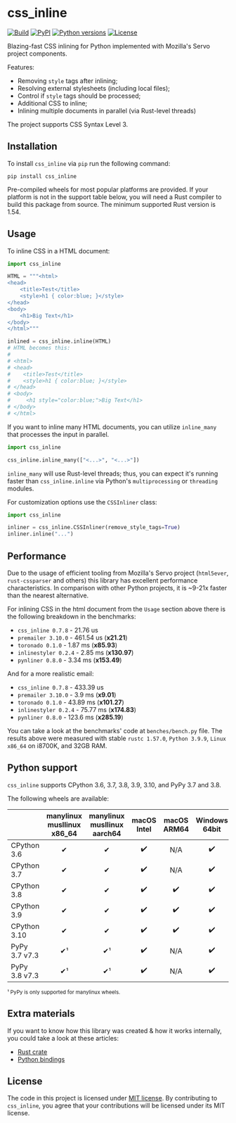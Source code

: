 css_inline
==========

[![Build](https://github.com/Stranger6667/css-inline/workflows/ci/badge.svg)](https://github.com/Stranger6667/css_inline/actions)
[![PyPI](https://img.shields.io/pypi/v/css_inline.svg)](https://pypi.org/project/css_inline/)
[![Python versions](https://img.shields.io/pypi/pyversions/css_inline.svg)](https://pypi.org/project/css_inline/)
[![License](https://img.shields.io/pypi/l/css_inline.svg)](https://opensource.org/licenses/MIT)

Blazing-fast CSS inlining for Python implemented with Mozilla's Servo project components.

Features:

- Removing `style` tags after inlining;
- Resolving external stylesheets (including local files);
- Control if `style` tags should be processed;
- Additional CSS to inline;
- Inlining multiple documents in parallel (via Rust-level threads)

The project supports CSS Syntax Level 3.

Installation
------------

To install `css_inline` via `pip` run the following command:

```
pip install css_inline
```

Pre-compiled wheels for most popular platforms are provided. If your platform is not in the support table below, you will need
a Rust compiler to build this package from source. The minimum supported Rust version is 1.54.

Usage
-----

To inline CSS in a HTML document:

```python
import css_inline

HTML = """<html>
<head>
    <title>Test</title>
    <style>h1 { color:blue; }</style>
</head>
<body>
    <h1>Big Text</h1>
</body>
</html>"""

inlined = css_inline.inline(HTML)
# HTML becomes this:
#
# <html>
# <head>
#    <title>Test</title>
#    <style>h1 { color:blue; }</style>
# </head>
# <body>
#     <h1 style="color:blue;">Big Text</h1>
# </body>
# </html>
```

If you want to inline many HTML documents, you can utilize `inline_many` that processes the input in parallel.

```python
import css_inline

css_inline.inline_many(["<...>", "<...>"])
```

`inline_many` will use Rust-level threads; thus, you can expect it's running faster than `css_inline.inline` via Python's `multiprocessing` or `threading` modules.

For customization options use the `CSSInliner` class:

```python
import css_inline

inliner = css_inline.CSSInliner(remove_style_tags=True)
inliner.inline("...")
```

Performance
-----------

Due to the usage of efficient tooling from Mozilla's Servo project (`html5ever`, `rust-cssparser` and others) this
library has excellent performance characteristics. In comparison with other Python projects, it is ~9-21x faster than the nearest alternative.

For inlining CSS in the html document from the `Usage` section above there is the following breakdown in the benchmarks:

- `css_inline 0.7.8` - 21.76 us
- `premailer 3.10.0` - 461.54 us (**x21.21**)
- `toronado 0.1.0` - 1.87 ms (**x85.93**)
- `inlinestyler 0.2.4` - 2.85 ms (**x130.97**)
- `pynliner 0.8.0` - 3.34 ms (**x153.49**)

And for a more realistic email:

- `css_inline 0.7.8` - 433.39 us
- `premailer 3.10.0` - 3.9 ms (**x9.01**)
- `toronado 0.1.0` - 43.89 ms (**x101.27**)
- `inlinestyler 0.2.4` - 75.77 ms (**x174.83**)
- `pynliner 0.8.0` - 123.6 ms (**x285.19**)

You can take a look at the benchmarks' code at `benches/bench.py` file.
The results above were measured with stable `rustc 1.57.0`, `Python 3.9.9`, `Linux x86_64` on i8700K, and 32GB RAM.

Python support
--------------

`css_inline` supports CPython 3.6, 3.7, 3.8, 3.9, 3.10, and PyPy 3.7 and 3.8.

The following wheels are available:

|                | manylinux<br/>musllinux<br/>x86_64 | manylinux<br/>musllinux<br/>aarch64 | macOS Intel | macOS ARM64 | Windows 64bit | Windows 32bit |
|----------------|:----------------:|:-----------------:|:-----------:|:-----------:|:-------------:|:-------------:|
| CPython 3.6    |        ✔         |         ✔         |      ✔️      |     N/A     |       ✔️       |       ✔️       |
| CPython 3.7    |        ✔         |         ✔         |      ✔️      |     N/A     |       ✔️       |       ✔️       |
| CPython 3.8    |        ✔         |         ✔         |      ✔️      |      ✔️      |       ✔️       |       ✔️       |
| CPython 3.9    |        ✔         |         ✔         |      ✔️      |      ✔️      |       ✔️       |       ✔️       |
| CPython 3.10   |        ✔         |         ✔         |      ✔️      |      ✔️      |       ✔️       |       ✔️       |
| PyPy 3.7 v7.3  |        ✔¹        |         ✔¹        |      ✔️      |     N/A     |       ✔️       |      N/A      |
| PyPy 3.8 v7.3  |        ✔¹        |         ✔¹        |      ✔️      |     N/A     |       ✔️       |      N/A      |

<sup>¹ PyPy is only supported for manylinux wheels.</sup><br>

Extra materials
---------------

If you want to know how this library was created & how it works internally, you could take a look at these articles:

- [Rust crate](https://dygalo.dev/blog/rust-for-a-pythonista-2/)
- [Python bindings](https://dygalo.dev/blog/rust-for-a-pythonista-3/)

License
-------

The code in this project is licensed under [MIT license](https://opensource.org/licenses/MIT).
By contributing to `css_inline`, you agree that your contributions
will be licensed under its MIT license.
